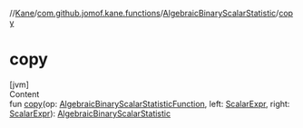 //[Kane](../../index.md)/[com.github.jomof.kane.functions](../index.md)/[AlgebraicBinaryScalarStatistic](index.md)/[copy](copy.md)



# copy  
[jvm]  
Content  
fun [copy](copy.md)(op: [AlgebraicBinaryScalarStatisticFunction](../-algebraic-binary-scalar-statistic-function/index.md), left: [ScalarExpr](../../com.github.jomof.kane.impl/-scalar-expr/index.md), right: [ScalarExpr](../../com.github.jomof.kane.impl/-scalar-expr/index.md)): [AlgebraicBinaryScalarStatistic](index.md)  



